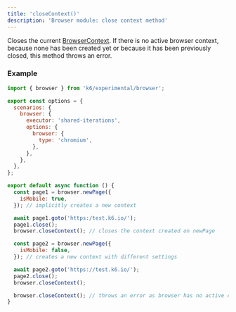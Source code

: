 ```yaml
---
title: 'closeContext()'
description: 'Browser module: close context method'
---
```


Closes the current [BrowserContext](https://grafana.com/docs/k6/<K6_VERSION>/javascript-api/k6-experimental/browser/browsercontext). If there is no active browser context, because none has been created yet or because it has been previously closed, this method throws an error.

### Example

```javascript
import { browser } from 'k6/experimental/browser';

export const options = {
  scenarios: {
    browser: {
      executor: 'shared-iterations',
      options: {
        browser: {
          type: 'chromium',
        },
      },
    },
  },
};

export default async function () {
  const page1 = browser.newPage({
    isMobile: true,
  }); // implicitly creates a new context

  await page1.goto('https:/test.k6.io/');
  page1.close();
  browser.closeContext(); // closes the context created on newPage

  const page2 = browser.newPage({
    isMobile: false,
  }); // creates a new context with different settings

  await page2.goto('https://test.k6.io/');
  page2.close();
  browser.closeContext();

  browser.closeContext(); // throws an error as browser has no active context
}
```
